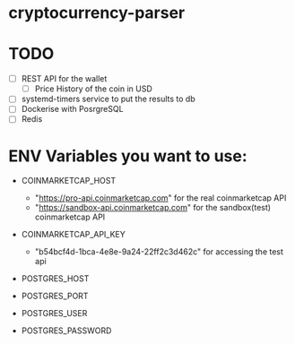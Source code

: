 # cryptocurrency-parser

# TODO 
- [ ] REST API for the wallet
  - [ ] Price History of the coin in USD
- [ ] systemd-timers service to put the results to db
- [ ] Dockerise with PosrgreSQL
- [ ] Redis 

# ENV Variables you want to use:
- COINMARKETCAP_HOST
  - "https://pro-api.coinmarketcap.com" for the real coinmarketcap API 
  - "https://sandbox-api.coinmarketcap.com" for the sandbox(test) coinmarketcap API
  
- COINMARKETCAP_API_KEY
  - "b54bcf4d-1bca-4e8e-9a24-22ff2c3d462c" for accessing the test api

- POSTGRES_HOST
- POSTGRES_PORT
- POSTGRES_USER
- POSTGRES_PASSWORD